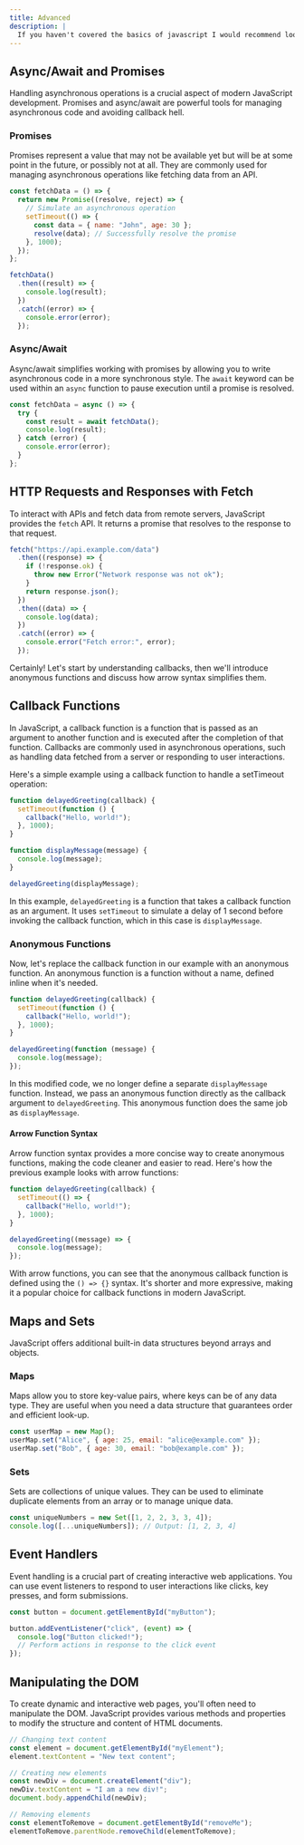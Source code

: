 ```yaml
---
title: Advanced
description: |
  If you haven't covered the basics of javascript I would recommend looking at [our basic syntax overview](/language/javascript/syntax). This section will cover more advanced methods that will help you once you have the ability to broadly use javascript
---
```


## Async/Await and Promises

Handling asynchronous operations is a crucial aspect of modern JavaScript development. Promises and async/await are powerful tools for managing asynchronous code and avoiding callback hell.

### Promises

Promises represent a value that may not be available yet but will be at some point in the future, or possibly not at all. They are commonly used for managing asynchronous operations like fetching data from an API.

```javascript
const fetchData = () => {
  return new Promise((resolve, reject) => {
    // Simulate an asynchronous operation
    setTimeout(() => {
      const data = { name: "John", age: 30 };
      resolve(data); // Successfully resolve the promise
    }, 1000);
  });
};

fetchData()
  .then((result) => {
    console.log(result);
  })
  .catch((error) => {
    console.error(error);
  });
```

### Async/Await

Async/await simplifies working with promises by allowing you to write asynchronous code in a more synchronous style. The `await` keyword can be used within an `async` function to pause execution until a promise is resolved.

```javascript
const fetchData = async () => {
  try {
    const result = await fetchData();
    console.log(result);
  } catch (error) {
    console.error(error);
  }
};
```

## HTTP Requests and Responses with Fetch

To interact with APIs and fetch data from remote servers, JavaScript provides the `fetch` API. It returns a promise that resolves to the response to that request.

```javascript
fetch("https://api.example.com/data")
  .then((response) => {
    if (!response.ok) {
      throw new Error("Network response was not ok");
    }
    return response.json();
  })
  .then((data) => {
    console.log(data);
  })
  .catch((error) => {
    console.error("Fetch error:", error);
  });
```

Certainly! Let's start by understanding callbacks, then we'll introduce anonymous functions and discuss how arrow syntax simplifies them.

## Callback Functions

In JavaScript, a callback function is a function that is passed as an argument to another function and is executed after the completion of that function. Callbacks are commonly used in asynchronous operations, such as handling data fetched from a server or responding to user interactions.

Here's a simple example using a callback function to handle a setTimeout operation:

```javascript
function delayedGreeting(callback) {
  setTimeout(function () {
    callback("Hello, world!");
  }, 1000);
}

function displayMessage(message) {
  console.log(message);
}

delayedGreeting(displayMessage);
```

In this example, `delayedGreeting` is a function that takes a callback function as an argument. It uses `setTimeout` to simulate a delay of 1 second before invoking the callback function, which in this case is `displayMessage`.

### Anonymous Functions

Now, let's replace the callback function in our example with an anonymous function. An anonymous function is a function without a name, defined inline when it's needed.

```javascript
function delayedGreeting(callback) {
  setTimeout(function () {
    callback("Hello, world!");
  }, 1000);
}

delayedGreeting(function (message) {
  console.log(message);
});
```

In this modified code, we no longer define a separate `displayMessage` function. Instead, we pass an anonymous function directly as the callback argument to `delayedGreeting`. This anonymous function does the same job as `displayMessage`.

#### Arrow Function Syntax

Arrow function syntax provides a more concise way to create anonymous functions, making the code cleaner and easier to read. Here's how the previous example looks with arrow functions:

```javascript
function delayedGreeting(callback) {
  setTimeout(() => {
    callback("Hello, world!");
  }, 1000);
}

delayedGreeting((message) => {
  console.log(message);
});
```

With arrow functions, you can see that the anonymous callback function is defined using the `() => {}` syntax. It's shorter and more expressive, making it a popular choice for callback functions in modern JavaScript.

## Maps and Sets

JavaScript offers additional built-in data structures beyond arrays and objects.

### Maps

Maps allow you to store key-value pairs, where keys can be of any data type. They are useful when you need a data structure that guarantees order and efficient look-up.

```javascript
const userMap = new Map();
userMap.set("Alice", { age: 25, email: "alice@example.com" });
userMap.set("Bob", { age: 30, email: "bob@example.com" });
```

### Sets

Sets are collections of unique values. They can be used to eliminate duplicate elements from an array or to manage unique data.

```javascript
const uniqueNumbers = new Set([1, 2, 2, 3, 3, 4]);
console.log([...uniqueNumbers]); // Output: [1, 2, 3, 4]
```

## Event Handlers

Event handling is a crucial part of creating interactive web applications. You can use event listeners to respond to user interactions like clicks, key presses, and form submissions.

```javascript
const button = document.getElementById("myButton");

button.addEventListener("click", (event) => {
  console.log("Button clicked!");
  // Perform actions in response to the click event
});
```

## Manipulating the DOM

To create dynamic and interactive web pages, you'll often need to manipulate the DOM. JavaScript provides various methods and properties to modify the structure and content of HTML documents.

```javascript
// Changing text content
const element = document.getElementById("myElement");
element.textContent = "New text content";

// Creating new elements
const newDiv = document.createElement("div");
newDiv.textContent = "I am a new div!";
document.body.appendChild(newDiv);

// Removing elements
const elementToRemove = document.getElementById("removeMe");
elementToRemove.parentNode.removeChild(elementToRemove);
```
